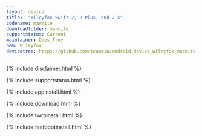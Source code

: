 ```yaml
---
layout: device
title:  "Wileyfox Swift 2, 2 Plus, and 2 X"
codename: marmite
downloadfolder: marmite
supportstatus: Current
maintainer: Dees_Troy
oem: Wileyfox
devicetree: https://github.com/teamwin/android_device_wileyfox_marmite
---
```


{% include disclaimer.html %}

{% include supportstatus.html %}

{% include appinstall.html %}

{% include download.html %}

{% include twrpinstall.html %}

{% include fastbootinstall.html %}
